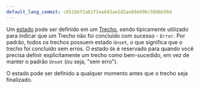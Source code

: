 ```yaml
---
default_lang_commit: c651bbf2a61f1ea643ae1d2ae89d496c58dbb56d
---
```


Um [estado](/docs/concepts/signals/traces/#span-status) pode ser definido em um
[Trecho](/docs/concepts/signals/traces/#spans), sendo tipicamente utilizado para
indicar que um Trecho não foi concluído com sucesso - `Error`. Por padrão, todos
os trechos possuem estado `Unset`, o que significa que o trecho foi concluído
sem erros. O estado `Ok` é reservado para quando você precisa definir
explicitamente um trecho como bem-sucedido, em vez de manter o padrão `Unset`
(ou seja, "sem erro").

O estado pode ser definido a qualquer momento antes que o trecho seja
finalizado.
